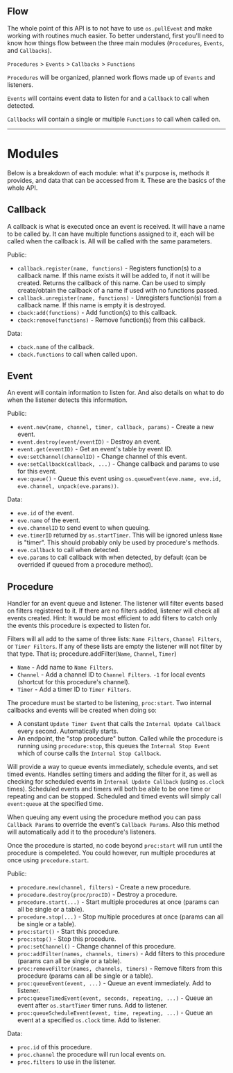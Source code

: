 ## Flow

The whole point of this API is to not have to use `os.pullEvent` and make working with routines much easier. To better understand, first you'll need to know how things flow between the three main modules (`Procedures`,  `Events`, and `Callbacks`).

`Procedures` > `Events` > `Callbacks` > `Functions`

`Procedures` will be organized, planned work flows made up of `Events` and listeners.

`Events` will contains event data to listen for and a `Callback` to call when detected.

`Callbacks` will contain a single or multiple `Functions` to call when called on.

----------------

# Modules

Below is a breakdown of each module: what it's purpose is, methods it provides, and data that can be accessed from it. These are the basics of the whole API.

## Callback

A callback is what is executed once an event is received. It will have a name to be called by. It can have multiple functions assigned to it, each will be called when the callback is. All will be called with the same parameters.

Public:
- `callback.register(name, functions)` - Registers function(s) to a callback name. If this name exists it will be added to, if not it will be created. Returns the callback of this name. Can be used to simply create/obtain the callback of a name if used with no functions passed.
- `callback.unregister(name, functions)` - Unregisters function(s) from a callback name. If this name is empty it is destroyed.
- `cback:add(functions)` - Add function(s) to this callback.
- `cback:remove(functions)` - Remove function(s) from this callback.

Data:
- `cback.name` of the callback.
- `cback.functions` to call when called upon.

## Event

An event will contain information to listen for. And also details on what to do when the listener detects this information.

Public:
- `event.new(name, channel, timer, callback, params)` - Create a new event.
- `event.destroy(event/eventID)` - Destroy an event.
- `event.get(eventID)` - Get an event's table by event ID.
- `eve:setChannel(channelID)` - Change channel of this event.
- `eve:setCallback(callback, ...)` - Change callback and params to use for this event.
- `eve:queue()` - Queue this event using `os.queueEvent(eve.name, eve.id, eve.channel, unpack(eve.params))`.

Data:
- `eve.id` of the event.
- `eve.name` of the event.
- `eve.channelID` to send event to when queuing.
- `eve.timerID` returned by `os.startTimer`. This will be ignored unless `Name` is "timer". This should probably only be used by procedure's methods.
- `eve.callback` to call when detected.
- `eve.params` to call callback with when detected, by default (can be overrided if queued from a procedure method).

## Procedure

Handler for an event queue and listener. The listener will filter events based on filters registered to it. If there are no filters added, listener will check all events created. Hint: It would be most efficient to add filters to catch only the events this procedure is expected to listen for.

Filters will all add to the same of three lists: `Name Filters`, `Channel Filters`, or `Timer Filters`. If any of these lists are empty the listener will not filter by that type. That is;
procedure.addFilter(`Name`, `Channel`, `Timer`)
- `Name` - Add name to `Name Filters`.
- `Channel` - Add a channel ID to `Channel Filters`. `-1` for local events (shortcut for this procedure's channel). 
- `Timer` - Add a timer ID to `Timer Filters`.

The procedure must be started to be listening, `proc:start`. Two internal callbacks and events will be created when doing so:
- A constant `Update Timer Event` that calls the `Internal Update Callback` every second. Automatically starts.
- An endpoint, the "stop procedure" button. Called while the procedure is running using `procedure:stop`, this queues the `Internal Stop Event` which of course calls the `Internal Stop Callback`.

Will provide a way to queue events immediately, schedule events, and set timed events. Handles setting timers and adding the filter for it, as well as checking for scheduled events in `Internal Update Callback` (using `os.clock` times). Scheduled events and timers will both be able to be one time or repeating and can be stopped. Scheduled and timed events will simply call `event:queue` at the specified time.

When queuing any event using the procedure method you can pass `Callback Params` to override the event's `Callback Params`. Also this method will automatically add it to the procedure's listeners.

Once the procedure is started, no code beyond `proc:start` will run until the procedure is compeleted. You could however, run multiple procedures at once using `procedure.start`.

Public:
- `procedure.new(channel, filters)` - Create a new procedure.
- `procedure.destroy(proc/procID)` - Destroy a procedure.
- `procedure.start(...)` - Start multiple procedures at once (params can all be single or a table).
- `procedure.stop(...)` - Stop multiple procedures at once (params can all be single or a table).
- `proc:start()` - Start this procedure.
- `proc:stop()` - Stop this procedure.
- `proc:setChannel()` - Change channel of this procedure.
- `proc:addFilter(names, channels, timers)` - Add filters to this procedure (params can all be single or a table). 
- `proc:removeFilter(names, channels, timers)` - Remove filters from this procedure (params can all be single or a table).
- `proc:queueEvent(event, ...)` - Queue an event immediately. Add to listener.
- `proc:queueTimedEvent(event, seconds, repeating, ...)` - Queue an event after `os.startTimer` timer runs. Add to listener.
- `proc:queueScheduleEvent(event, time, repeating, ...)` - Queue an event at a specified `os.clock` time. Add to listener.

Data:
- `proc.id` of this procedure.
- `proc.channel` the procedure will run local events on.
- `proc.filters` to use in the listener.


